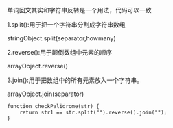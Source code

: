 单词回文其实和字符串反转是一个用法，代码可以一致

1.split():用于把一个字符串分割成字符串数组

stringObject.split(separator,howmany)

2.reverse():用于颠倒数组中元素的顺序

arrayObject.reverse()

3.join():用于把数组中的所有元素放入一个字符串。

arrayObject.join(separator)

```
function checkPalidrome(str) {
    return str1 == str.split("").reverse().join("");
}
```
